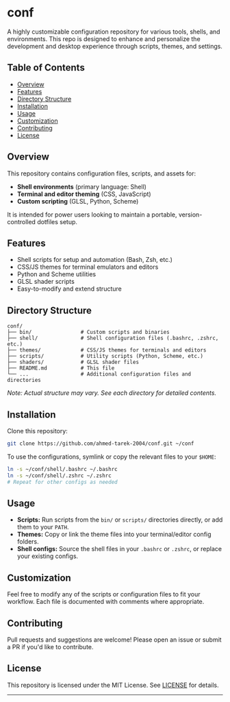 # conf

A highly customizable configuration repository for various tools, shells, and environments. This repo is designed to enhance and personalize the development and desktop experience through scripts, themes, and settings.

## Table of Contents

- [Overview](#overview)
- [Features](#features)
- [Directory Structure](#directory-structure)
- [Installation](#installation)
- [Usage](#usage)
- [Customization](#customization)
- [Contributing](#contributing)
- [License](#license)

## Overview

This repository contains configuration files, scripts, and assets for:
- **Shell environments** (primary language: Shell)
- **Terminal and editor theming** (CSS, JavaScript)
- **Custom scripting** (GLSL, Python, Scheme)

It is intended for power users looking to maintain a portable, version-controlled dotfiles setup.

## Features

- Shell scripts for setup and automation (Bash, Zsh, etc.)
- CSS/JS themes for terminal emulators and editors
- Python and Scheme utilities
- GLSL shader scripts
- Easy-to-modify and extend structure

## Directory Structure

```
conf/
├── bin/                # Custom scripts and binaries
├── shell/              # Shell configuration files (.bashrc, .zshrc, etc.)
├── themes/             # CSS/JS themes for terminals and editors
├── scripts/            # Utility scripts (Python, Scheme, etc.)
├── shaders/            # GLSL shader files
├── README.md           # This file
└── ...                 # Additional configuration files and directories
```

_Note: Actual structure may vary. See each directory for detailed contents._

## Installation

Clone this repository:

```bash
git clone https://github.com/ahmed-tarek-2004/conf.git ~/conf
```

To use the configurations, symlink or copy the relevant files to your `$HOME`:

```bash
ln -s ~/conf/shell/.bashrc ~/.bashrc
ln -s ~/conf/shell/.zshrc ~/.zshrc
# Repeat for other configs as needed
```

## Usage

- **Scripts:** Run scripts from the `bin/` or `scripts/` directories directly, or add them to your `PATH`.
- **Themes:** Copy or link the theme files into your terminal/editor config folders.
- **Shell configs:** Source the shell files in your `.bashrc` or `.zshrc`, or replace your existing configs.

## Customization

Feel free to modify any of the scripts or configuration files to fit your workflow. Each file is documented with comments where appropriate.

## Contributing

Pull requests and suggestions are welcome! Please open an issue or submit a PR if you'd like to contribute.

## License

This repository is licensed under the MIT License. See [LICENSE](LICENSE) for details.

---
